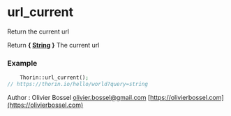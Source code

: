 # url_current

Return the current url


Return **{ [String](http://php.net/manual/en/language.types.string.php) }** The current url

### Example
```php
	Thorin::url_current();
// https://thorin.io/hello/world?query=string
```
Author : Olivier Bossel [olivier.bossel@gmail.com](mailto:olivier.bossel@gmail.com) [https://olivierbossel.com](https://olivierbossel.com)